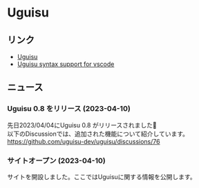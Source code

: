 # Uguisu
## リンク
- [Uguisu](https://github.com/uguisu-dev/uguisu)
- [Uguisu syntax support for vscode](https://github.com/uguisu-dev/vscode-uguisu)

## ニュース
### Uguisu 0.8 をリリース (2023-04-10)
先日2023/04/04にUguisu 0.8 がリリースされました:rocket:  
以下のDiscussionでは、追加された機能について紹介しています。  
https://github.com/uguisu-dev/uguisu/discussions/76

### サイトオープン (2023-04-10)
サイトを開設しました。ここではUguisuに関する情報を公開します。
